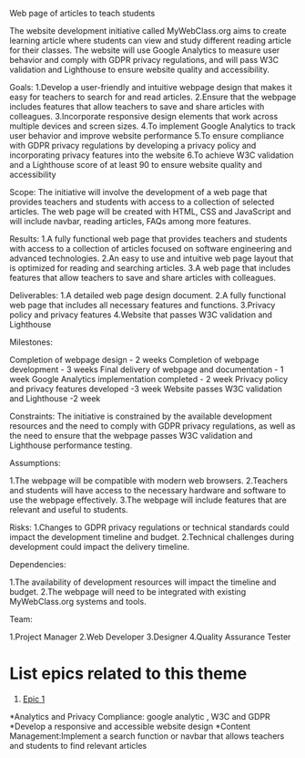 Web page of articles to teach students

The website development initiative called MyWebClass.org aims to create 
learning article where students can view and study different reading article for their classes.
The website will use Google Analytics to measure user behavior and comply with GDPR privacy regulations,
and will pass W3C validation and Lighthouse to ensure website quality and accessibility.

Goals:
1.Develop a user-friendly and intuitive webpage design that makes it easy for teachers to search for and read articles.
2.Ensure that the webpage includes features that allow teachers to save and share articles with colleagues.
3.Incorporate responsive design elements that work across multiple devices and screen sizes.
4.To implement Google Analytics to track user behavior and improve website performance
5.To ensure compliance with GDPR privacy regulations by developing a privacy policy and incorporating privacy features into the website
6.To achieve W3C validation and a Lighthouse score of at least 90 to ensure website quality and accessibility

Scope: 
The initiative will involve the development of a web page that provides teachers and students
with access to a collection of selected articles. The web page will be created with HTML,
CSS and JavaScript and will include navbar, reading articles, FAQs among more features.

Results:
1.A fully functional web page that provides teachers and students with access to a collection of articles focused on software engineering and advanced technologies.
2.An easy to use and intuitive web page layout that is optimized for reading and searching articles.
3.A web page that includes features that allow teachers to save and share articles with colleagues.

Deliverables:
1.A detailed web page design document.
2.A fully functional web page that includes all necessary features and functions.
3.Privacy policy and privacy features
4.Website that passes W3C validation and Lighthouse

Milestones:

Completion of webpage design - 2 weeks
Completion of webpage development - 3 weeks
Final delivery of webpage and documentation - 1 week
Google Analytics implementation completed - 2 week
Privacy policy and privacy features developed -3 week
Website passes W3C validation and Lighthouse -2 week 

Constraints: The initiative is constrained by the available development resources and the
need to comply with GDPR privacy regulations, 
as well as the need to ensure that the webpage passes W3C validation and Lighthouse performance testing.

Assumptions:

1.The webpage will be compatible with modern web browsers.
2.Teachers and students  will have access to the necessary hardware and software to use the webpage effectively.
3.The webpage will include features that are relevant and useful to students.

Risks:
1.Changes to GDPR privacy regulations or technical standards could impact the development timeline and budget.
2.Technical challenges during development could impact the delivery timeline.

Dependencies:

1.The availability of development resources will impact the timeline and budget.
2.The webpage will need to be integrated with existing MyWebClass.org systems and tools.

Team:

1.Project Manager
2.Web Developer 
3.Designer 
4.Quality Assurance Tester


# List epics related to this theme
1. [Epic 1](documentation/templates/theme/initiatives/epics/epic_template.md)

*Analytics and Privacy Compliance: google analytic , W3C and  GDPR
*Develop a responsive and accessible website design
*Content Management:Implement a search function or navbar that allows teachers and students to find relevant articles